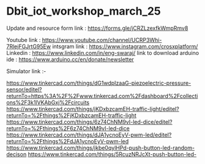 
# Dbit_iot_workshop_march_25  
Update and resource form link : https://forms.gle/jCRZLzexfkWmpRmv8


Youtube link : https://www.youtube.com/channel/UCRP3Whi-7RlejFGJrtG95Ew
intsgram link : https://www.instagram.com/crosxplatform/ 
Linkedin : https://www.linkedin.com/in/eng-swaraj/
link to download arduino ide : https://www.arduino.cc/en/donate/newsletter

Simulator link :-

https://www.tinkercad.com/things/dG1wdpIzaaG-piezoelectric-pressure-sensor/editel?returnTo=https%3A%2F%2Fwww.tinkercad.com%2Fdashboard%2Fcollections%2F3k1lVKAbGxj%2Fcircuits
https://www.tinkercad.com/things/jKDxbzcamEH-traffic-light/editel?returnTo=%2Fthings%2FjKDxbzcamEH-traffic-light
https://www.tinkercad.com/things/6z74ChNM9vI-led-dice/editel?returnTo=%2Fthings%2F6z74ChNM9vI-led-dice
https://www.tinkercad.com/things/dJA1ycnoEyV-pwm-led/editel?returnTo=%2Fthings%2FdJA1ycnoEyV-pwm-led
https://www.tinkercad.com/things/jkbe0qylHPd-push-button-led-random-decison
https://www.tinkercad.com/things/5RcuzNRJcXt-push-button-led-
